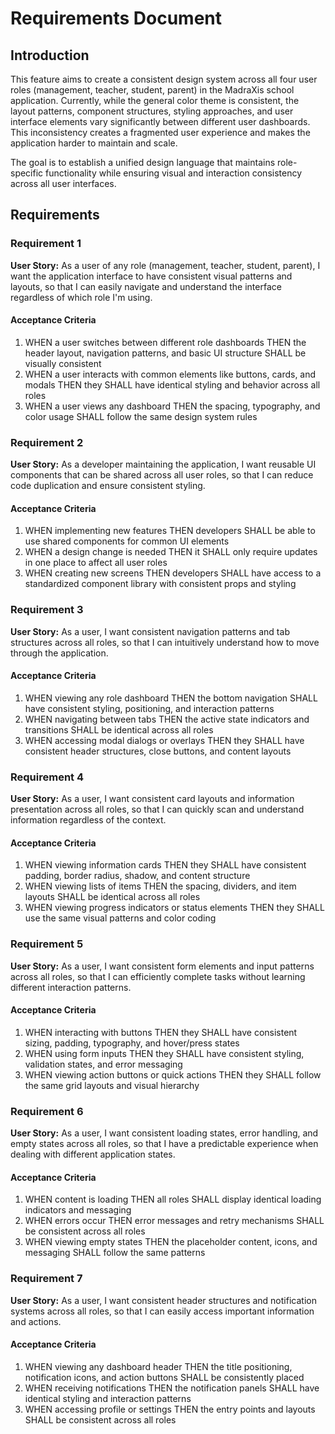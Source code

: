 # Requirements Document

## Introduction

This feature aims to create a consistent design system across all four user roles (management, teacher, student, parent) in the MadraXis school application. Currently, while the general color theme is consistent, the layout patterns, component structures, styling approaches, and user interface elements vary significantly between different user dashboards. This inconsistency creates a fragmented user experience and makes the application harder to maintain and scale.

The goal is to establish a unified design language that maintains role-specific functionality while ensuring visual and interaction consistency across all user interfaces.

## Requirements

### Requirement 1

**User Story:** As a user of any role (management, teacher, student, parent), I want the application interface to have consistent visual patterns and layouts, so that I can easily navigate and understand the interface regardless of which role I'm using.

#### Acceptance Criteria

1. WHEN a user switches between different role dashboards THEN the header layout, navigation patterns, and basic UI structure SHALL be visually consistent
2. WHEN a user interacts with common elements like buttons, cards, and modals THEN they SHALL have identical styling and behavior across all roles
3. WHEN a user views any dashboard THEN the spacing, typography, and color usage SHALL follow the same design system rules

### Requirement 2

**User Story:** As a developer maintaining the application, I want reusable UI components that can be shared across all user roles, so that I can reduce code duplication and ensure consistent styling.

#### Acceptance Criteria

1. WHEN implementing new features THEN developers SHALL be able to use shared components for common UI elements
2. WHEN a design change is needed THEN it SHALL only require updates in one place to affect all user roles
3. WHEN creating new screens THEN developers SHALL have access to a standardized component library with consistent props and styling

### Requirement 3

**User Story:** As a user, I want consistent navigation patterns and tab structures across all roles, so that I can intuitively understand how to move through the application.

#### Acceptance Criteria

1. WHEN viewing any role dashboard THEN the bottom navigation SHALL have consistent styling, positioning, and interaction patterns
2. WHEN navigating between tabs THEN the active state indicators and transitions SHALL be identical across all roles
3. WHEN accessing modal dialogs or overlays THEN they SHALL have consistent header structures, close buttons, and content layouts

### Requirement 4

**User Story:** As a user, I want consistent card layouts and information presentation across all roles, so that I can quickly scan and understand information regardless of the context.

#### Acceptance Criteria

1. WHEN viewing information cards THEN they SHALL have consistent padding, border radius, shadow, and content structure
2. WHEN viewing lists of items THEN the spacing, dividers, and item layouts SHALL be identical across all roles
3. WHEN viewing progress indicators or status elements THEN they SHALL use the same visual patterns and color coding

### Requirement 5

**User Story:** As a user, I want consistent form elements and input patterns across all roles, so that I can efficiently complete tasks without learning different interaction patterns.

#### Acceptance Criteria

1. WHEN interacting with buttons THEN they SHALL have consistent sizing, padding, typography, and hover/press states
2. WHEN using form inputs THEN they SHALL have consistent styling, validation states, and error messaging
3. WHEN viewing action buttons or quick actions THEN they SHALL follow the same grid layouts and visual hierarchy

### Requirement 6

**User Story:** As a user, I want consistent loading states, error handling, and empty states across all roles, so that I have a predictable experience when dealing with different application states.

#### Acceptance Criteria

1. WHEN content is loading THEN all roles SHALL display identical loading indicators and messaging
2. WHEN errors occur THEN error messages and retry mechanisms SHALL be consistent across all roles
3. WHEN viewing empty states THEN the placeholder content, icons, and messaging SHALL follow the same patterns

### Requirement 7

**User Story:** As a user, I want consistent header structures and notification systems across all roles, so that I can easily access important information and actions.

#### Acceptance Criteria

1. WHEN viewing any dashboard header THEN the title positioning, notification icons, and action buttons SHALL be consistently placed
2. WHEN receiving notifications THEN the notification panels SHALL have identical styling and interaction patterns
3. WHEN accessing profile or settings THEN the entry points and layouts SHALL be consistent across all roles
